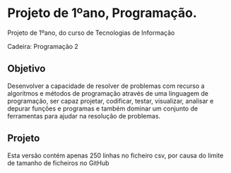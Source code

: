 
# Projeto de 1ºano, Programação.
Projeto de 1ºano, do curso de Tecnologias de Informação <br>

Cadeira: Programação 2 

## Objetivo
Desenvolver a capacidade de resolver de problemas com recurso a algoritmos e métodos de programação através de uma linguagem de programação, ser capaz projetar, codificar, testar, visualizar, analisar e depurar funções e programas e também dominar um conjunto de ferramentas para ajudar na resolução de problemas. <br>

## Projeto
Esta versão contém apenas 250 linhas no ficheiro csv, por causa do limite de tamanho de ficheiros no GitHub <br>
